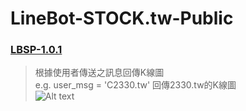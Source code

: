 # LineBot-STOCK.tw-Public

### [LBSP-1.0.1](https://github.com/hsiangjenli/LineBot-STOCK.tw-Public/tree/LBSP-1.0.1)
>根據使用者傳送之訊息回傳K線圖<br>
>e.g. user_msg = 'C2330.tw' 回傳2330.tw的K線圖<br>
>![Alt text](/path/to/img.jpg)
